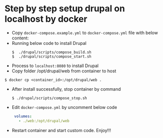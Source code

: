 # Step by step setup drupal on localhost by docker

- Copy ```docker-compose.example.yml``` to ```docker-compose.yml``` file with below content:
- Running below code to install Drupal
  ```shell
  $  ./drupal/scripts/compose_build.sh
  $  ./drupal/scripts/compose_start.sh
  ```
- Process to ```localhost:8080``` to install Drupal
- Copy folder /opt/drupal/web from container to host
```shell
$ docker cp <container_id>:/opt/drupal/web .
```
- After install successfully, stop container by command
  ```shell
  $ ./drupal/scripts/compose_stop.sh
  ```
- Edit ```docker-compose.yml``` by uncomment below code
  ```yaml
   volumes:
     - ./web:/opt/drupal/web
  ```
- Restart container and start custom code. Enjoy!!!
